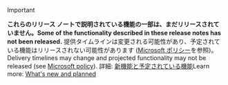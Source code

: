 > [!Important]
> <span data-ttu-id="206bb-101">**これらのリリース ノートで説明されている機能の一部は、まだリリースされていません。**</span><span class="sxs-lookup"><span data-stu-id="206bb-101">**Some of the functionality described in these release notes has not been released.**</span></span> <span data-ttu-id="206bb-102">提供タイムラインは変更される可能性があり、予定されている機能はリリースされない可能性があります ([Microsoft ポリシー](https://go.microsoft.com/fwlink/p/?linkid=2007332)を参照)。</span><span class="sxs-lookup"><span data-stu-id="206bb-102">Delivery timelines may change and projected functionality may not be released (see [Microsoft policy](https://go.microsoft.com/fwlink/p/?linkid=2007332)).</span></span> <span data-ttu-id="206bb-103">詳細: [新機能と予定されている機能](/dynamics365-release-plan/2019wave2/artificial-intelligence/dynamics365-fraud-protection/planned-features)</span><span class="sxs-lookup"><span data-stu-id="206bb-103">Learn more: [What's new and planned](/dynamics365-release-plan/2019wave2/artificial-intelligence/dynamics365-fraud-protection/planned-features)</span></span> 